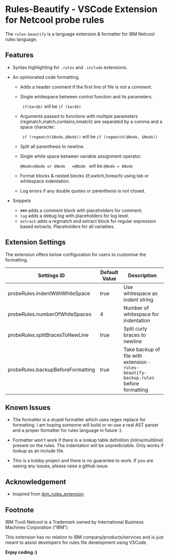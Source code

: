 # Rules-Beautify - VSCode Extension for Netcool probe rules

The `rules-beautify` is a language extension & formatter for IBM Netcool rules language.

## Features

- Syntax highlighting for `.rules` and `.include` extensions.
- An opinionated code formatting.
    - Adds a header comment if the first line of file is not a comment.
    - Single whitespace between control function and its parameters.

        ` if($a>$b)` will be `if ($a>$b)`
    - Arguments passed to functions with multiple parameters (regmatch,match,contains,nmatch) are separated by a comma and a space character.

        ` if (regmatch($Node,$Node))` will be `if (regmatch($Node, $Node))`
    - Split all parenthesis to newline.
    - Single white space between variable assignment operator.
    
        `@Node=$Node or $Node   =@Node ` will be `@Node = $Node`
    - Format blocks & nested blocks (if,switch,foreach) using tab or whitespace indentation.
    - Log errors if any double quotes or parenthesis is not closed.

- Snippets
    - `###` adds a comment block with placeholders for comment.
    - `log` adds a debug log with placeholders for log level.
    - `extract` adds a regmatch and extract block for regular expression based extracts. Placeholders for all variables.



## Extension Settings

The extension offers below configuration for users to customise the formatting.

| Settings ID 	| Default Value   	| Description 	|
|-------------	|-----------------	|-------------	|
| probeRules.indentWithWhiteSpace          	| true         	| Use whitespace as indent string           	|
| probeRules.numberOfWhiteSpaces          	| 4     	|      Number of whitespace for indentation       	|
| probeRules.splitBracesToNewLine          	| true     	|            Split curly braces to newline 	|
| probeRules.backupBeforeFormatting          	| true     	|            Take backup of file with extension `-rules-beautify-backup.rules` before formatting 	|


## Known Issues

- The formatter is a stupid formatter which uses regex replace for formatting. I am hoping someone will build or re-use a real AST parser and a proper formatter for rules language in future :).

- Formatter won't work if there is a lookup table definition (inline/multiline) present on the rules. The indentation will be unpredictable. Only works if lookup as an include file. 

- This is a hobby project and there is no guarantee to work. If you are seeing any issues, please raise a github issue.

## Acknowledgement

- Inspired from [ibm_rules_extension](https://github.com/TheGreatSardini/ibm_rules_extension)

## Footnote

IBM Tivoli Netcool is a Trademark owned by International Business Machines Corporation (“IBM”)

This extension has no relation to IBM company/products/services and is just meant to assist developers for rules file development using VSCode.

**Enjoy coding :)**
